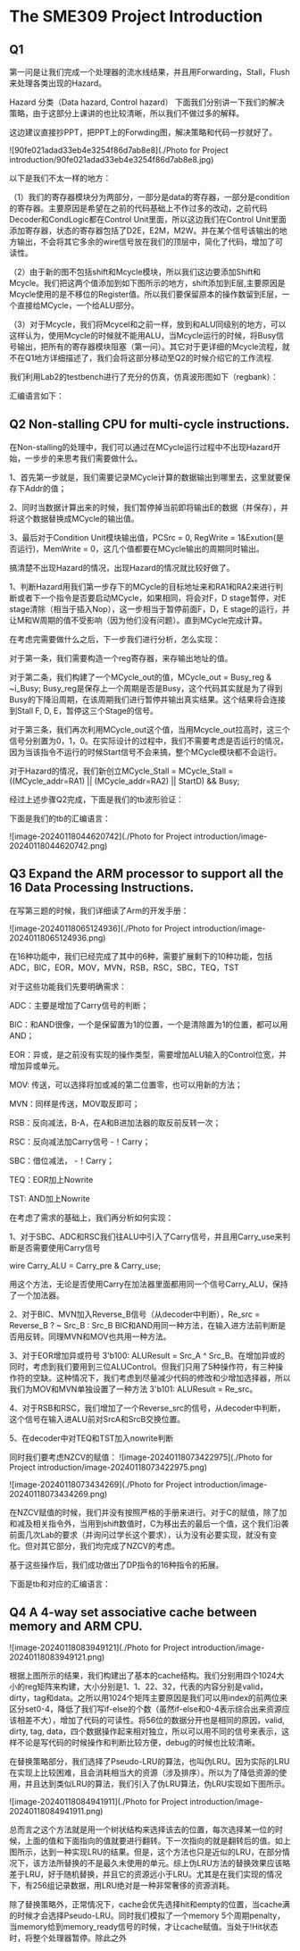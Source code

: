 # The SME309 Project Introduction

## Q1
第一问是让我们完成一个处理器的流水线结果，并且用Forwarding，Stall，Flush来处理各类出现的Hazard。

Hazard 分类（Data hazard, Control hazard）
下面我们分别讲一下我们的解决策略，由于这部分上课讲的也比较清晰，所以我们不做过多的解释。

这边建议直接抄PPT，把PPT上的Forwding图，解决策略和代码一抄就好了。

![90fe021adad33eb4e3254f86d7ab8e8](./Photo for Project introduction/90fe021adad33eb4e3254f86d7ab8e8.jpg)

以下是我们不太一样的地方：

（1）我们的寄存器模块分为两部分，一部分是data的寄存器，一部分是condition的寄存器。主要原因是希望在之前的代码基础上不作过多的改动，之前代码Decoder和CondLogic都在Control Unit里面，所以这边我们在Control Unit里面添加寄存器，状态的寄存器包括了D2E，E2M，M2W。并在某个信号该输出的地方输出，不会将其它多余的wire信号放在我们的顶层中，简化了代码，增加了可读性。

（2）由于新的图不包括shift和Mcycle模块，所以我们这边要添加Shift和Mcycle。我们把这两个值添加到如下图所示的地方，shift添加到E层,主要原因是Mcycle使用的是不移位的Register值。所以我们要保留原本的操作数留到E层，一个直接给MCycle，一个给ALU部分。

（3）对于Mcycle，我们将Mcycel和之前一样，放到和ALU同级别的地方，可以这样认为，使用Mcycle的时候就不能用ALU，当Mcycle运行的时候，将Busy信号输出，把所有的寄存器模块阻塞（第一问）。其它对于更详细的Mcycle流程，就不在Q1地方详细描述了，我们会将这部分移动至Q2的时候介绍它的工作流程.

我们利用Lab2的testbench进行了充分的仿真，仿真波形图如下（regbank）：

汇编语言如下：



## Q2 Non-stalling CPU for multi-cycle instructions.

在Non-stalling的处理中，我们可以通过在MCycle运行过程中不出现Hazard开始，一步步的来思考我们需要做什么。

1、首先第一步就是，我们需要记录MCycle计算的数据输出到哪里去，这里就要保存下Addr的值；

2、同时当数据计算出来的时候，我们暂停掉当前即将输出E的数据（并保存），并将这个数据替换成MCycle的输出值。

3、最后对于Condition Unit模块输出值，PCSrc = 0, RegWrite = 1&Exution(是否运行)，MemWrite = 0，这几个值都要在MCycle输出的周期同时输出。

搞清楚不出现Hazard的情况，出现Hazard的情况就比较好做了。

1、判断Hazard用我们第一步存下的MCycle的目标地址来和RA1和RA2来进行判断或者下一个指令是否要启动MCycle，如果相同，将会对F，D stage暂停，对E stage清除（相当于插入Nop），这一步相当于暂停前面F，D，E stage的运行，并让M和W周期的值不受影响（因为他们没有问题）。直到MCycle完成计算。

在考虑完需要做什么之后，下一步我们进行分析，怎么实现：

对于第一条，我们需要构造一个reg寄存器，来存输出地址的值。

对于第二条，我们构建了一个MCycle_out的值，MCycle_out = Busy_reg & ~i_Busy; Busy_reg是保存上一个周期是否是Busy，这个代码其实就是为了得到Busy的下降沿周期，在该周期我们进行暂停并输出真实结果。这个结果将会连接到Stall F, D, E，暂停这三个Stage的信号。

对于第三条，我们再次利用MCycle_out这个值，当用Mcycle_out拉高时，这三个信号分别置为0，1，0。在实际设计的过程中，我们不需要考虑是否运行的情况，因为当该指令不运行的时候Start信号不会来搞，整个MCycle模块都不会运行。

对于Hazard的情况，我们新创立MCycle_Stall = MCycle_Stall = ((MCycle_addr=RA1) || (MCycle_addr=RA2) || StartD) && Busy;

经过上述步骤Q2完成，下面是我们的tb波形验证：

下面是我们的tb的汇编语言：

![image-20240118044620742](./Photo for Project introduction/image-20240118044620742.png)



## Q3 Expand the ARM processor to support all the 16 Data Processing Instructions.

在写第三题的时候，我们详细读了Arm的开发手册：

![image-20240118065124936](./Photo for Project introduction/image-20240118065124936.png)

在16种功能中，我们已经完成了其中的6种，需要扩展剩下的10种功能，包括ADC，BIC，EOR，MOV，MVN，RSB，RSC，SBC，TEQ，TST

对于这些功能我们先要明确需求：

ADC：主要是增加了Carry信号的判断；

BIC：和AND很像，一个是保留置为1的位置，一个是清除置为1的位置，都可以用AND；

EOR：异或，是之前没有实现的操作类型，需要增加ALU输入的Control位宽，并增加异或单元。

MOV: 传送，可以选择将加或减的第二位置零，也可以用新的方法；

MVN：同样是传送，MOV取反即可；

RSB：反向减法，B-A，在A和B进加法器的取反前反转一次；

RSC：反向减法加Carry信号 -！Carry；

SBC：借位减法， -！Carry；

TEQ：EOR加上Nowrite

TST:  AND加上Nowrite

在考虑了需求的基础上，我们再分析如何实现：

1、对于SBC、ADC和RSC我们往ALU中引入了Carry信号，并且用Carry_use来判断是否需要使用Carry信号

wire Carry_ALU = Carry_pre & Carry_use;

用这个方法，无论是否使用Carry在加法器里面都用同一个信号Carry_ALU，保持了一个加法器。

2、对于BIC、MVN加入Reverse_B信号（从decoder中判断），Re_src = Reverse_B ? ~ Src_B : Src_B BIC和AND用同一种方法，在输入进方法前判断是否用反转。同理MVN和MOV也共用一种方法。

3、对于EOR增加异或符号 3'b100:  ALUResult = Src_A ^ Src_B。在增加异或的同时，考虑到我们要用到三位ALUControl。但我们只用了5种操作符，有三种操作符的空缺。这种情况下，我们考虑到尽量减少代码的修改和少增加选择器，所以我们为MOV和MVN单独设置了一种方法 3'b101:  ALUResult = Re_src。

4、对于RSB和RSC，我们增加了一个Reverse_src的信号，从decoder中判断，这个信号在输入进ALU前对SrcA和SrcB交换位置。

5、在decoder中对TEQ和TST加入nowrite判断

同时我们要考虑NZCV的赋值：
![image-20240118073422975](./Photo for Project introduction/image-20240118073422975.png)

![image-20240118073434269](./Photo for Project introduction/image-20240118073434269.png)



在NZCV赋值的时候，我们并没有按照严格的手册来进行。对于C的赋值，除了加和减及相关指令外，当用到shift数值时，C为移出去的最后一个值，这个我们沿袭前面几次Lab的要求（并询问过学长这个要求），认为没有必要实现，就没有变化。但对其它部分，我们均完成了NZCV的考虑。

基于这些操作后，我们成功做出了DP指令的16种指令的拓展。

下面是tb和对应的汇编语言：



## Q4 A 4-way set associative cache between memory and ARM CPU.

![image-20240118083949121](./Photo for Project introduction/image-20240118083949121.png)

​	根据上图所示的结果，我们构建出了基本的cache结构。我们分别用四个1024大小的reg矩阵来构建，大小分别是1、1、22、32，代表的内容分别是valid，dirty，tag和data。之所以用1024个矩阵主要原因是我们可以用index的前两位来区分set0-4，降低了我们写if-else的个数（虽然if-else和0-4表示综合出来资源应该相差不大），增加了代码的可读性。将56位的数据分开也是相同的原因，valid, dirty, tag, data，四个数据操作起来相对独立，所以可以用不同的信号来表示，这样不论是写代码的时候操作和判断比较方便，debug的时候也比较清晰。

​	在替换策略部分，我们选择了Pseudo-LRU的算法，也叫伪LRU。因为实际的LRU在实现上比较困难，且会消耗相当大的资源（涉及排序）。所以为了降低资源的使用，并且达到类似LRU的算法，我们引入了伪LRU算法，伪LRU实现如下图所示。

![image-20240118084941911](./Photo for Project introduction/image-20240118084941911.png)

​	总而言之这个方法就是用一个树状结构来选择该去的位置，每次选择某一位的时候，上面的值和下面指向的值就要进行翻转。下一次指向的就是翻转后的值。如上图所示，达到一种实现LRU的结果。但是，这个方法也只是近似的LRU，在部分情况下，该方法所替换的不是最久未使用的单元。综上伪LRU方法的替换效果应该略差于LRU，好于随机替换，并且它的资源远小于LRU。尤其是在我们实现的情况下，有256组记录数据，用LRU绝对是一种非常奢侈的资源消耗。

​	除了替换策略外，正常情况下，cache会优先选择hit和empty的位置，当cache满的时候才会选择Pseudo-LRU。同时我们模拟了一个memory 5个周期penalty，当memory给到memory_ready信号的时候，才让cache赋值。当处于!Hit状态时，将整个处理器暂停。除此之外

